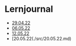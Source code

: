 ﻿# Lernjournal
- [29.04.22](./src/29.04.22.md)
- [06.05.22](./src/06.05.22.md)
- [12.05.22](./src/12.05.22.md)
- [20.05.22(./src/20.05.22.md)

